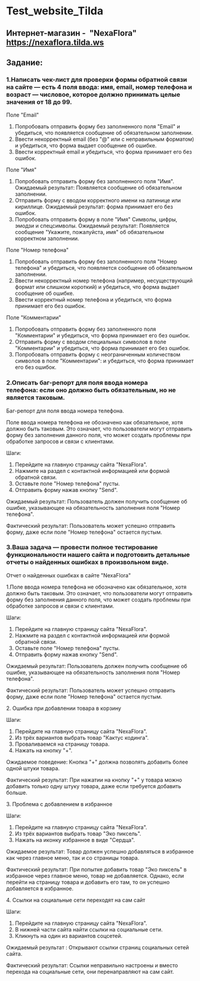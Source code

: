# Test_website_Tilda
## Интернет-магазин -  "NexaFlora" https://nexaflora.tilda.ws
## Задание:
### 1.Написать чек-лист для проверки формы обратной связи на сайте — есть 4 поля ввода: имя, email, номер телефона и возраст — числовое, которое должно принимать целые значения от 18 до 99.
<p> Поле "Email"
<ol>
 <li>Попробовать отправить форму без заполненного поля "Email" и убедиться, что появляется сообщение об обязательном заполнении.</li>
 <li>Ввести некорректный email (без "@" или с неправильным форматом) и убедиться, что форма выдает сообщение об ошибке.</li>
 <li>Ввести корректный email и убедиться, что форма принимает его без ошибок.</li>
 </ol>
 </p>
 
<p> Поле "Имя"
<ol>
 <li>Попробовать отправить форму без заполненного поля "Имя". Ожидаемый результат: Появляется сообщение об обязательном заполнении.</li>
 <li>Отправить форму с вводом корректного имени на латинице или кириллице. Ожидаемый результат: форма принимает его без ошибок.</li>
 <li>Попробовать отправить форму в поле "Имя" Символы, цифры, эмодзи и спецсимволы. Ожидаемый результат: Появляется сообщение "Укажите, пожалуйста, имя" об обязательном корректном заполнении.</li>
 </ol>
 </p>

 <p> Поле "Номер телефона"
<ol>
 <li>Попробовать отправить форму без заполненного поля "Номер телефона" и убедиться, что появляется сообщение об обязательном заполнении.</li>
 <li>Ввести некорректный номер телефона (например, несуществующий формат или слишком короткий) и убедиться, что форма выдает сообщение об ошибке.</li>
 <li>Ввести корректный номер телефона и убедиться, что форма принимает его без ошибок.</li>
 </ol>
 </p>

<p> Поле "Комментарии"
<ol>
 <li>Попробовать отправить форму без заполненного поля "Комментарии" и убедиться, что форма принимает его без ошибок.</li>
 <li>Отправить форму с вводом специальных символов в поле "Комментарии" и убедиться, что форма принимает его без ошибок.</li>
 <li>Попробовать отправить форму с неограниченным количеством символов в поле "Комментарии":  и убедиться, что форма принимает его без ошибок.</li>
 </ol>
 </p>



### 2.Описать баг-репорт для поля ввода номера телефона: если оно должно быть обязательным, но не является таковым.
<p> Баг-репорт для поля ввода номера телефона.

<p>Поле ввода номера телефона не обозначено как обязательное, хотя должно быть таковым. Это означает, что пользователи могут отправить форму без заполнения данного поля, что может создать проблемы при обработке запросов и связи с клиентами.</p>

<p> Шаги:
<ol>
 <li>Перейдите на главную страницу сайта "NexaFlora".</li>
 <li>Нажмите на раздел с контактной информацией или формой обратной связи.</li>
 <li>Оставьте поле "Номер телефона" пусты.</li>
 <li>Отправить форму нажав кнопку "Send".</li>
 </ol>
 </p>

 <p>Ожидаемый результат: Пользователь должен получить сообщение об ошибке, указывающее на обязательность заполнения поля "Номер телефона".</p>

 <p>Фактический результат: Пользователь может успешно отправить форму, даже если поле "Номер телефона" остается пустым.</p>


### 3.Ваша задача — провести полное тестирование функциональности нашего сайта и подготовить детальные отчеты о найденных ошибках в произвольном виде.
<p>Отчет о найденных ошибках в сайте "NexaFlora"</p>

<p>1.Поле ввода номера телефона не обозначено как обязательное, хотя должно быть таковым. Это означает, что пользователи могут отправить форму без заполнения данного поля, что может создать проблемы при обработке запросов и связи с клиентами.</p>

<p>Шаги:
<ol> 
<li>Перейдите на главную страницу сайта "NexaFlora".</li>
<li>Нажмите на раздел с контактной информацией или формой обратной связи.</li>
<li>Оставьте поле "Номер телефона" пусты.</li>
<li>Отправить форму нажав кнопку "Send".</li>
</ol>
 </p>
<p>Ожидаемый результат: Пользователь должен получить сообщение об ошибке, указывающее на обязательность заполнения поля "Номер телефона".</p>

<p>Фактический результат: Пользователь может успешно отправить форму, даже если поле "Номер телефона" остается пустым.</p>

<p>2. Ошибка при добавлении товара в корзину
<p>Шаги:
<ol> 
<li>Перейдите на главную страницу сайта "NexaFlora".
<li>Из трёх вариантов выбрать товар "Кактус кодинга".
<li>Проваливаемся на страницу товара.
<li>Нажать на кнопку "+".
</ol>
 </p>
<p>Ожидаемое поведение: Кнопка "+" должна позволять добавить более одной штуки товара.</p>

<p>Фактический результат: При нажатии на кнопку "+" у товара можно добавить только одну штуку товара, даже если требуется добавить больше.</p>

<p>3. Проблема с добавлением в избранное
<p>Шаги:
<ol> 
<li>Перейдите на главную страницу сайта "NexaFlora".</li>
<li>Из трёх вариантов выбрать товар "Эко пиксель".</li>
<li>Нажать на иконку избранное в виде "Сердца".</li>
</ol>
 </p>
<p>Ожидаемое результат: Товар должен успешно добавляться в избранное как через главное меню, так и со страницы товара.</p>

<p>Фактический результат:  При попытке добавить товар "Эко пиксель" в избранное через главное меню, товар не добавляется. Однако, если перейти на страницу товара и добавить его там, то он успешно добавляется в избранное.</p>

<p>4. Ссылки на социальные сети переходят на сам сайт
<p>Шаги:
<ol>  
<li>Перейдите на главную страницу сайта "NexaFlora".</li>
<li>В нижней части сайта найти ссылки на социальные сети.</li>
<li>Кликнуть на один из вариантов соцсетей.</li>
 </ol>
</p>
Ожидаемый результат : Открывают ссылки страниц социальных сетей сайта.</p>

Фактический результат: Ссылки неправильно настроены и вместо перехода на социальные сети, они перенаправляют на сам сайт.</p>

